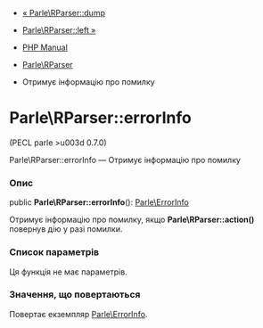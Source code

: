- [« Parle\RParser::dump](parle-rparser.dump.md)
- [Parle\RParser::left »](parle-rparser.left.md)

- [PHP Manual](index.md)
- [Parle\RParser](class.parle-rparser.md)
- Отримує інформацію про помилку

# Parle\RParser::errorInfo

(PECL parle \>u003d 0.7.0)

Parle\RParser::errorInfo — Отримує інформацію про помилку

### Опис

public **Parle\RParser::errorInfo**():
[Parle\ErrorInfo](class.parle-errorinfo.md)

Отримує інформацію про помилку, якщо **Parle\RParser::action()**
повернув дію у разі помилки.

### Список параметрів

Ця функція не має параметрів.

### Значення, що повертаються

Повертає екземпляр [Parle\ErrorInfo](class.parle-errorinfo.md).
